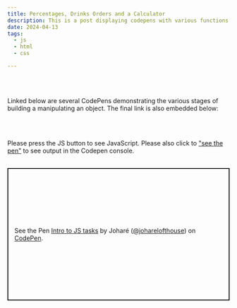 ```yaml
---
title: Percentages, Drinks Orders and a Calculator
description: This is a post displaying codepens with various functions outputting content to the console that I created using HTML, CSS and JS.
date: 2024-04-13
tags:
  - js
  - html
  - css

---
```

<br>
<br>
<p>Linked below are several CodePens demonstrating the various stages of building a manipulating an object. The final link is also embedded below:</p>
<br>
<br>
<p>Please press the <span class="pink pinkOpp">JS</span> button to see <span class="pink pinkOpp">JavaScript</span>. Please also click to <a href="https://codepen.io/joharelofthouse/pen/mdgKqxK">"see the pen"</a> to see output in the Codepen console.
<br>
<br>
<p class="codepen" data-height="300" data-theme-id="dark" data-default-tab="js" data-slug-hash="mdgKqxK" data-user="joharelofthouse" style="height: 300px; box-sizing: border-box; display: flex; align-items: center; justify-content: center; border: 2px solid; margin: 1em 0; padding: 1em;">
  <span>See the Pen <a href="https://codepen.io/joharelofthouse/pen/mdgKqxK">
  Intro to JS tasks</a> by Joharé (<a href="https://codepen.io/joharelofthouse">@joharelofthouse</a>)
  on <a href="https://codepen.io">CodePen</a>.</span>
</p>
<script async src="https://cpwebassets.codepen.io/assets/embed/ei.js"></script>

